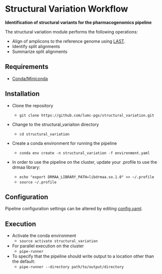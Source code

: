 # Structural Variation Workflow

**Identification of structural variants for the pharmacogenomics pipeline**  

The structural variation module performs the following  operations:  
- Align of amplicons to the reference genome using [LAST](http://last.cbrc.jp/).
- Identify split alignments
- Summarize split alignments
 
## Requirements
- [Conda/Miniconda](https://conda.io/miniconda.html)  

## Installation
- Clone the repository
  - `git clone https://github.com/lumc-pgx/structural_variation.git`

- Change to the structural_variaiton directory
  - `cd structural_variation`

- Create a conda environment for running the pipeline
  - `conda env create -n structural_variation -f environment.yaml`

- In order to use the pipeline on the cluster, update your .profile to use the drmaa library:
  - `echo "export DRMAA_LIBRARY_PATH=libdrmaa.so.1.0" >> ~/.profile`
  - `source ~/.profile`

## Configuration
Pipeline configuration settings can be altered by editing [config.yaml](config.yaml).  

## Execution
- Activate the conda environment
  - `source activate structural_variation`
- For parallel execution on the cluster
  - `pipe-runner`
- To specify that the pipeline should write output to a location other than the default:
  - `pipe-runner --directory path/to/output/directory`
           

